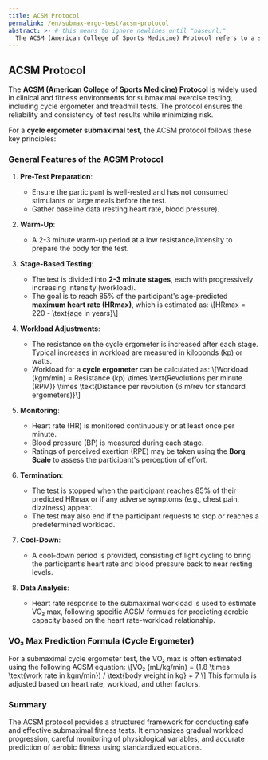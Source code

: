 ```yaml
---
title: ACSM Protocol
permalink: /en/submax-ergo-test/acsm-protocol
abstract: >- # this means to ignore newlines until "baseurl:"
  The ACSM (American College of Sports Medicine) Protocol refers to a standardized method for conducting exercise testing, particularly for estimating cardiorespiratory fitness and VO₂ max. 
---
```


<script language="javascript" src="https://cdnjs.cloudflare.com/ajax/libs/mathjax/2.7.7/MathJax.js?config=TeX-MML-AM_CHTML"></script>

## ACSM Protocol

The **ACSM (American College of Sports Medicine) Protocol** is widely used in clinical and fitness environments for submaximal exercise testing, including cycle ergometer and treadmill tests. The protocol ensures the reliability and consistency of test results while minimizing risk.

For a **cycle ergometer submaximal test**, the ACSM protocol follows these key principles:

### General Features of the ACSM Protocol
1. **Pre-Test Preparation**:
   - Ensure the participant is well-rested and has not consumed stimulants or large meals before the test.
   - Gather baseline data (resting heart rate, blood pressure).

2. **Warm-Up**:
   - A 2-3 minute warm-up period at a low resistance/intensity to prepare the body for the test.

3. **Stage-Based Testing**:
   - The test is divided into **2-3 minute stages**, each with progressively increasing intensity (workload).
   - The goal is to reach 85% of the participant's age-predicted **maximum heart rate (HRmax)**, which is estimated as: 
     \\[HRmax = 220 - \text{age in years}\\]

4. **Workload Adjustments**:
   - The resistance on the cycle ergometer is increased after each stage. Typical increases in workload are measured in kiloponds (kp) or watts.
   - Workload for a **cycle ergometer** can be calculated as:
     \\[Workload (kgm/min) = Resistance (kp) \times \text{Revolutions per minute (RPM)} \times \text{Distance per revolution (6 m/rev for standard ergometers)}\\]

5. **Monitoring**:
   - Heart rate (HR) is monitored continuously or at least once per minute.
   - Blood pressure (BP) is measured during each stage.
   - Ratings of perceived exertion (RPE) may be taken using the **Borg Scale** to assess the participant's perception of effort.

6. **Termination**:
   - The test is stopped when the participant reaches 85% of their predicted HRmax or if any adverse symptoms (e.g., chest pain, dizziness) appear.
   - The test may also end if the participant requests to stop or reaches a predetermined workload.

7. **Cool-Down**:
   - A cool-down period is provided, consisting of light cycling to bring the participant’s heart rate and blood pressure back to near resting levels.

8. **Data Analysis**:
   - Heart rate response to the submaximal workload is used to estimate VO₂ max, following specific ACSM formulas for predicting aerobic capacity based on the heart rate-workload relationship.

### VO₂ Max Prediction Formula (Cycle Ergometer)
For a submaximal cycle ergometer test, the VO₂ max is often estimated using the following ACSM equation:
\\[VO₂ (mL/kg/min) = (1.8 \times \text{work rate in kgm/min}) / \text{body weight in kg} + 7 \\]
This formula is adjusted based on heart rate, workload, and other factors.

### Summary
The ACSM protocol provides a structured framework for conducting safe and effective submaximal fitness tests. It emphasizes gradual workload progression, careful monitoring of physiological variables, and accurate prediction of aerobic fitness using standardized equations.